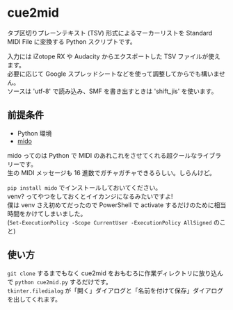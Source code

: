 # cue2mid
タブ区切りプレーンテキスト (TSV) 形式によるマーカーリストを Standard MIDI File に変換する Python スクリプトです。

入力には iZotope RX や Audacity からエクスポートした TSV ファイルが使えます。<br>
必要に応じて Google スプレッドシートなどを使って調整してからでも構いません。<br>
ソースは 'utf-8' で読み込み、SMF を書き出すときは 'shift_jis' を使います。

## 前提条件
- Python 環境
- [mido](https://mido.readthedocs.io/en/stable/)

mido ってのは Python で MIDI のあれこれをさせてくれる超クールなライブラリーです。<br>
生の MIDI メッセージも 16 進数でガチャガチャできるらしい。しらんけど。

`pip install mido` でインストールしておいてください。<br>
venv? ってやつをしておくとイイカンジになるみたいですよ!<br>
僕は venv さえ初めてだったので PowerShell で activate するだけのために相当時間をかけてしまいました。<br>
(`Set-ExecutionPolicy -Scope CurrentUser -ExecutionPolicy AllSigned` のこと)

## 使い方
`git clone` するまでもなく cue2mid をおもむろに作業ディレクトリに放り込んで `python cue2mid.py` するだけです。<br>
`tkinter.filedialog` が「開く」ダイアログと「名前を付けて保存」ダイアログを出してくれます。
